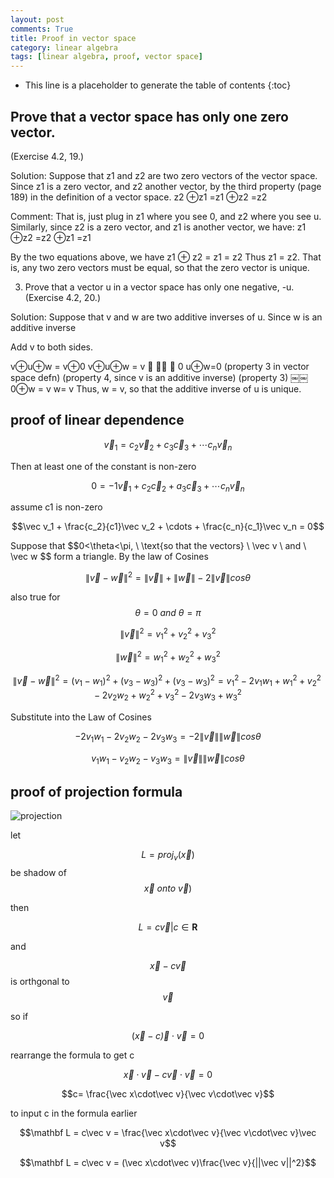 ```yaml
---
layout: post
comments: True
title: Proof in vector space
category: linear algebra
tags: [linear algebra, proof, vector space]
---
```


* This line is a placeholder to generate the table of contents
{:toc}


## Prove that a vector space has only one zero vector. 

(Exercise 4.2, 19.) 
<!--break-->
Solution: Suppose that z1 and z2 are two zero vectors of the vector space.
Since z1 is a zero vector, and z2 another vector, by the third property (page 189) in the definition of a vector space. 
z2 ⊕z1 =z1 ⊕z2 =z2

Comment: That is, just plug in z1 where you see 0, and z2 where you see u. Similarly, since
z2 is a zero vector, and z1 is another vector, we have:
z1 ⊕z2 =z2 ⊕z1 =z1

By the two equations above, we have
z1 ⊕ z2 = z1 = z2
Thus z1 = z2. That is, any two zero vectors must be equal, so that the zero vector is unique.

3. Prove that a vector u in a vector space has only one negative, -u. (Exercise 4.2, 20.) 

Solution: Suppose that v and w are two additive inverses of u. Since w is an additive inverse

Add v to both sides.

v⊕u⊕w = v⊕0 v⊕u⊕w = v
􏰂 􏰁􏰀 􏰃
0
u⊕w=0
(property 3 in vector space defn)
(property 4, since v is an additive inverse) (property 3)
￼￼0⊕w = v w= v
Thus, w = v, so that the additive inverse of u is unique.


<p id = "linear_dependence"></p>

## proof of linear dependence

$$\vec v_1 = c_2\vec v_2 + c_3\vec c_3 + \cdots c_n\vec v_n$$

Then at least one of the constant is non-zero

$$ 0 = -1\vec v_1 + c_2\vec c_2 + a_3\vec c_3 + \cdots c_n\vec v_n$$

assume c1 is non-zero

$$\vec v_1 + \frac{c_2}{c1}\vec v_2 + \cdots + \frac{c_n}{c_1}\vec v_n = 0$$

<p id = "doc_product_loc"></p>
Suppose that $$0<\theta<\pi, \ \text{so that the vectors} \ \vec v \ and \ \vec w $$  form a triangle. By the law of Cosines

$$\left\|\vec v-\vec w\right\|^2 = \left\|\vec v\right\| + \left\|\vec w\right\| -2\left\|\vec v\right\| cos\theta $$

also true for $$\theta = 0 \ and \ \theta = \pi$$

$$\left\|\vec v\right\|^2 = v_1^2+v_2^2+v_3^2$$

$$\left\|\vec w\right\|^2 = w_1^2+w_2^2+w_3^2$$

$$\left\|\vec v-\vec w\right\|^2 =(v_1-w_1)^2+(v_3-w_3)^2+(v_3-w_3)^2
=v_1^2 -2v_1w_1+w_1^2+v_2^2 - 2v_2w_2 + w_2^2+v_3^2-2v_3w_3+w_3^2
$$

Substitute into the Law of Cosines

$$-2v_1w_1-2v_2w_2-2v_3w_3=-2\left\|\vec v\right\|\left\|\vec w\right\|cos \theta$$

$$v_1w_1-v_2w_2-v_3w_3=\left\|\vec v\right\|\left\|\vec w\right\|cos \theta$$

## proof of projection formula

![projection](http://www.leadinglesson.com/image/ahNzfmxlYWRpbmdsZXNzb24taHJkcg0LEgVJbWFnZRi8vzkM)

let 

$$L = proj_v(\vec x)$$ be shadow of $$\vec x \ onto \ \vec v) $$

then 

$$L = c\vec v| c \in \mathbf R$$

and 

$$\vec x - c\vec v$$ is orthgonal to $$\vec v$$

so if 

$$(\vec x - c\vec ) \cdot \vec v = 0$$

rearrange the formula to get c

$$\vec x \cdot \vec v - c \vec v\cdot\vec v=0$$

$$c= \frac{\vec x\cdot\vec v}{\vec v\cdot\vec v}$$

to input c in the formula earlier 

$$\mathbf L = c\vec v = \frac{\vec x\cdot\vec v}{\vec v\cdot\vec v}\vec v$$

$$\mathbf L = c\vec v = (\vec x\cdot\vec v)\frac{\vec v}{||\vec v||^2}$$
